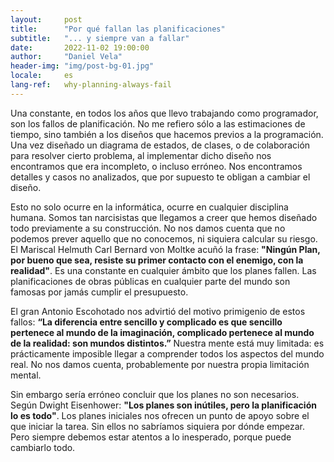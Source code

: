 ```yaml
---
layout:     post
title:      "Por qué fallan las planificaciones"
subtitle:   "... y siempre van a fallar"
date:       2022-11-02 19:00:00
author:     "Daniel Vela"
header-img: "img/post-bg-01.jpg"
locale:     es
lang-ref:   why-planning-always-fail
---
```


Una constante, en todos los años que llevo trabajando como programador, son los fallos de planificación. No me refiero sólo a las estimaciones de tiempo, sino también a los diseños que hacemos previos a la programación. Una vez diseñado un diagrama de estados, de clases, o de colaboración para resolver cierto problema, al implementar dicho diseño nos encontramos que era incompleto, o incluso erróneo. Nos encontramos detalles y casos no analizados, que por supuesto te obligan a cambiar el diseño. 

Esto no solo ocurre en la informática, ocurre en cualquier disciplina humana. Somos tan narcisistas que llegamos a creer que hemos diseñado todo previamente a su construcción. No nos damos cuenta que no podemos prever aquello que no conocemos, ni siquiera calcular su riesgo. El Mariscal Helmuth Carl Bernard von Moltke acuñó la frase: **"Ningún Plan, por bueno que sea, resiste su primer contacto con el enemigo, con la realidad"**. Es una constante en cualquier ámbito que los planes fallen. Las planificaciones de obras públicas en cualquier parte del mundo son famosas por jamás cumplir el presupuesto.

El gran Antonio Escohotado nos advirtió del motivo primigenio de estos fallos: **“La diferencia entre sencillo y complicado es que sencillo pertenece al mundo de la imaginación, complicado pertenece al mundo de la realidad: son mundos distintos.”** Nuestra mente está muy limitada: es prácticamente imposible llegar a comprender todos los aspectos del mundo real. No nos damos cuenta, probablemente por nuestra propia limitación mental.

Sin embargo sería erróneo concluir que los planes no son necesarios. Según Dwight Eisenhower: **"Los planes son inútiles, pero la planificación lo es todo"**. Los planes iniciales nos ofrecen un punto de apoyo sobre el que iniciar la tarea. Sin ellos no sabríamos siquiera por dónde empezar. Pero siempre debemos estar atentos a lo inesperado, porque puede cambiarlo todo.
